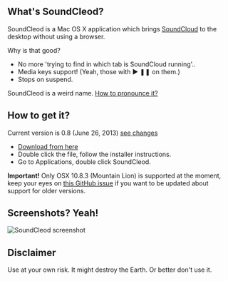 ## What's SoundCleod?

SoundCleod is a Mac OS X application which brings
[SoundCloud](http://soundcloud.com) to the
desktop without using a browser.

Why is that good?

- No more 'trying to find in which tab is SoundCloud running'..
- Media keys support! (Yeah, those with ▶ ❚❚ on them.)
- Stops on suspend.

SoundCleod is a weird name. [How to pronounce it?](https://soundcloud.com/senart/soundcleod)

## How to get it?

Current version is 0.8 (June 26, 2013) [see changes](https://github.com/salomvary/soundcleod/blob/master/CHANGELOG.md)

- [Download from
	here](https://github.com/salomvary/soundcleod/blob/master/dist/SoundCleod.pkg?raw=true)
- Double click the file, follow the installer instructions.
- Go to Applications, double click SoundCleod.

**Important!** Only OSX 10.8.3 (Mountain Lion) is supported at the moment,
keep your eyes on [this GitHub issue](https://github.com/salomvary/soundcleod/issues/4)
if you want to be updated about support for older versions.

## Screenshots? Yeah!

![SoundCleod screenshot](https://raw.github.com/salomvary/soundcleod/master/screenshot.png)

## Disclaimer

Use at your own risk. It might destroy the Earth. Or better don't use
it.
